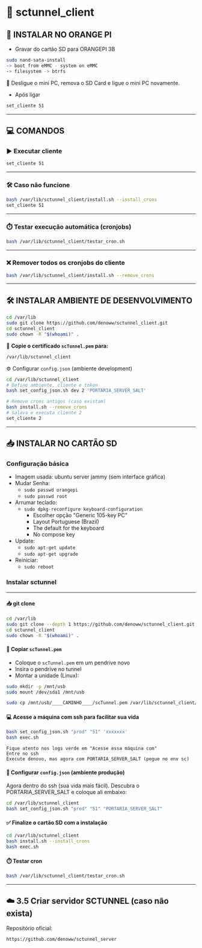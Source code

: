 # 📡 sctunnel_client

## 💾 INSTALAR NO ORANGE PI

- Gravar do cartão SD para ORANGEPI 3B

```bash
sudo nand-sata-install
-> boot from eMMC - system on eMMC
-> filesystem -> btrfs
```

🔌 Desligue o mini PC, remova o SD Card e ligue o mini PC novamente.


- Após ligar
```bash
set_cliente 51
```



---

## 💻 COMANDOS

### ▶️ Executar cliente

```bash
set_cliente 51
```

---

### 🛠️ Caso não funcione

```bash
bash /var/lib/sctunnel_client/install.sh --install_crons
set_cliente 51
```

---

### ⏱️ Testar execução automática (cronjobs)

```bash
bash /var/lib/sctunnel_client/testar_cron.sh
```

---

### ❌ Remover todos os cronjobs do cliente

```bash
bash /var/lib/sctunnel_client/install.sh --remove_crons
```

---

## 🛠️ INSTALAR AMBIENTE DE DESENVOLVIMENTO

```bash
cd /var/lib
sudo git clone https://github.com/denoww/sctunnel_client.git
cd sctunnel_client
sudo chown -R "$(whoami)" .
```

📄 **Copie o certificado `scTunnel.pem` para:**

```bash
/var/lib/sctunnel_client
```


⚙️ Configurar `config.json` (ambiente development)

```bash
cd /var/lib/sctunnel_client
# Define ambiente, cliente e token
bash set_config_json.sh dev 2 'PORTARIA_SERVER_SALT'
```

```bash
# Remove crons antigos (caso existam)
bash install.sh --remove_crons
# Salava e executa cliente 2
set_cliente 2
```

---

## 📥 INSTALAR NO CARTÃO SD

### Configuração básica

- Imagem usada: ubuntu server jammy (sem interface gráfica)
- Mudar Senha:
  - `sudo passwd orangepi`
  - `sudo passwd root`
- Arrumar teclado:
  - `sudo dpkg-reconfigure keyboard-configuration`
    - Escolher opção "Generic 105-key PC"
    - Layout Portuguese (Brazil)
    - The default for the keyboard
    - No compose key
- Update:
  - `sudo apt-get update`
  - `sudo apt-get upgrade`
- Reiniciar:
  - `sudo reboot`

### Instalar sctunnel

---

#### 📥 git clone

```bash
cd /var/lib
sudo git clone --depth 1 https://github.com/denoww/sctunnel_client.git
cd sctunnel_client
sudo chown -R "$(whoami)" .
```

#### 🔑 Copiar `scTunnel.pem`

- Coloque o `scTunnel.pem` em um pendrive novo
- Insira o pendrive no tunnel
- Montar a unidade (Linux):

```bash
sudo mkdir -p /mnt/usb
sudo mount /dev/sda1 /mnt/usb
```

```bash
sudo cp /mnt/usb/____CAMINHO____/scTunnel.pem /var/lib/sctunnel_client/scTunnel.pem
```

#### 💻 Acesse a máquina com ssh para facilitar sua vida

```bash
bash set_config_json.sh "prod" "51" 'xxxxxxx'
bash exec.sh
```

```
Fique atento nos logs verde em "Acesse essa máquina com"
Entre no ssh
Execute denovo, mas agora com PORTARIA_SERVER_SALT (pegue no env sc)
```

#### 🧩 Configurar `config.json` (ambiente produção)

Agora dentro do ssh (sua vida mais fácil).
Descubra o PORTARIA_SERVER_SALT e coloque ali embaixo:

```bash
cd /var/lib/sctunnel_client
bash set_config_json.sh "prod" "51" "PORTARIA_SERVER_SALT"
```

#### ✅ Finalize o cartão SD com a instalação

```bash
cd /var/lib/sctunnel_client
bash install.sh --install_crons
bash exec.sh
```

#### ⏱️ Testar cron

```bash
bash /var/lib/sctunnel_client/testar_cron.sh
```

---

## ☁️ 3.5 Criar servidor SCTUNNEL (caso não exista)

Repositório oficial:

```
https://github.com/denoww/sctunnel_server
```
